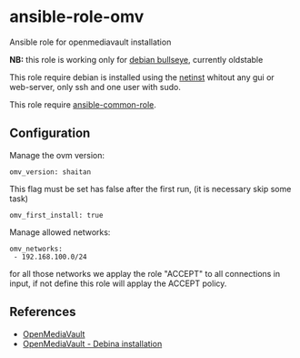 # ansible-role-omv
Ansible role for openmediavault installation

**NB:** this role is working only for [debian bullseye](https://www.debian.org/releases/bullseye/), currently oldstable

This role require debian is installed using the [netinst](https://get.debian.org/images/archive/11.3.0/amd64/iso-cd/) whitout any
gui or web-server, only ssh and one user with sudo.

This role require [ansible-common-role](https://github.com/stethewwolf/ansible-common-role).

## Configuration
Manage the ovm version:
```
omv_version: shaitan
```

This flag must be set has false after the first run, (it is necessary skip some task)
```
omv_first_install: true
```

Manage allowed networks:
```
omv_networks:
 - 192.168.100.0/24
```
for all those networks we applay the role "ACCEPT" to all connections in input, if not define this role will applay the ACCEPT policy.

## References
* [OpenMediaVault](https://openmediavault.org)
* [OpenMediaVault - Debina installation](https://docs.openmediavault.org/en/stable/installation/on_debian.html)
